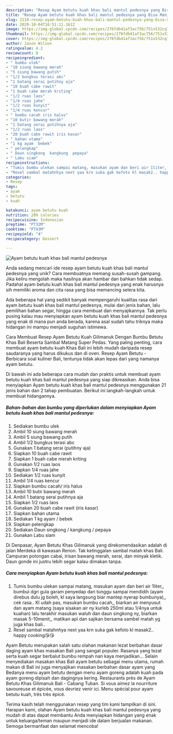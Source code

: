 ```yaml
---
description: "Resep Ayam betutu kuah khas bali mantul pedesnya yang Bisa Manjain Lidah"
title: "Resep Ayam betutu kuah khas bali mantul pedesnya yang Bisa Manjain Lidah"
slug: 2210-resep-ayam-betutu-kuah-khas-bali-mantul-pedesnya-yang-bisa-manjain-lidah
date: 2020-10-04T16:51:11.161Z
image: https://img-global.cpcdn.com/recipes/276fdb41af3ac756/751x532cq70/ayam-betutu-kuah-khas-bali-mantul-pedesnya-foto-resep-utama.jpg
thumbnail: https://img-global.cpcdn.com/recipes/276fdb41af3ac756/751x532cq70/ayam-betutu-kuah-khas-bali-mantul-pedesnya-foto-resep-utama.jpg
cover: https://img-global.cpcdn.com/recipes/276fdb41af3ac756/751x532cq70/ayam-betutu-kuah-khas-bali-mantul-pedesnya-foto-resep-utama.jpg
author: Jason Wilson
ratingvalue: 4.2
reviewcount: 8
recipeingredient:
- " bumbu ulek"
- "10 siung bawang merah"
- "5 siung bawang putih"
- "1/2 bungkus terasi abc"
- "1 batang serai putihny aja"
- "10 buah cabe rawit"
- "1 buah cabe merah kriting"
- "1/2 ruas laos"
- "1/4 ruas jahe"
- "1/2 ruas kunyit"
- "1/4 ruas kencur"
- " bumbu cacah iris halus"
- "10 butir bawang merah"
- "1 batang serai putihnya aja"
- "1/2 ruas laos"
- "20 buah cabe rawit iris kasar"
- " bahan utama"
- "1 kg ayam  bebek"
- " pelengkap"
- " Daun singkong  kangkung  pepaya"
- " Labu siam"
recipeinstructions:
- "Tumis bumbu ulekan sampai matang, masukan ayam dan beri air 1liter,, bumbui dgn gula garam penyedap dan tunggu sampai mendidih (ayam direbus dulu jg boleh, kl saya langsung biar mantep nyerap bumbunya),, cek rasa.. Kl udah pas, masukan bumbu cacah,, biarkan air menyusut dan ayam matang (saya sisakan air ny kurleb 250ml atau 1/4nya untuk kuahan) lalu terakhir masukan waluh dan daun singkong ny, biarkan masak 5-10menit,, matikan api dan sajikan bersama sambel matah yg juga khas bali.."
- "Resel sambal matahnhya next yaa krn suka gak kefoto kl masak2.. happy cooking😘😘"
categories:
- Resep
tags:
- ayam
- betutu
- kuah

katakunci: ayam betutu kuah 
nutrition: 209 calories
recipecuisine: Indonesian
preptime: "PT32M"
cooktime: "PT43M"
recipeyield: "4"
recipecategory: Dessert

---
```



![Ayam betutu kuah khas bali mantul pedesnya](https://img-global.cpcdn.com/recipes/276fdb41af3ac756/751x532cq70/ayam-betutu-kuah-khas-bali-mantul-pedesnya-foto-resep-utama.jpg)

Anda sedang mencari ide resep ayam betutu kuah khas bali mantul pedesnya yang unik? Cara membuatnya memang susah-susah gampang. Jika keliru mengolah maka hasilnya akan hambar dan bahkan tidak sedap. Padahal ayam betutu kuah khas bali mantul pedesnya yang enak harusnya sih memiliki aroma dan cita rasa yang bisa memancing selera kita.

Ada beberapa hal yang sedikit banyak mempengaruhi kualitas rasa dari ayam betutu kuah khas bali mantul pedesnya, mulai dari jenis bahan, lalu pemilihan bahan segar, hingga cara membuat dan menyajikannya. Tak perlu pusing kalau mau menyiapkan ayam betutu kuah khas bali mantul pedesnya yang enak di mana pun anda berada, karena asal sudah tahu triknya maka hidangan ini mampu menjadi suguhan istimewa.

Cara Membuat Resep Ayam Betutu Kuah Gilimanuk Dengan Bumbu Betutu Khas Bali Beserta Sambal Matang Super Pedas. Yang paling penting, cara membuat ayam betutu kuah Khas Bali ini lebih mudah daripada resep saudaranya yang harus dikukus dan di oven. Resep Ayam Betutu - Berbicara soal kuliner Bali, tentunya tidak akan lepas dari yang namanya ayam betutu.


Di bawah ini ada beberapa cara mudah dan praktis untuk membuat ayam betutu kuah khas bali mantul pedesnya yang siap dikreasikan. Anda bisa menyiapkan Ayam betutu kuah khas bali mantul pedesnya menggunakan 21 jenis bahan dan 2 tahap pembuatan. Berikut ini langkah-langkah untuk membuat hidangannya.

<!--inarticleads1-->

##### Bahan-bahan dan bumbu yang diperlukan dalam menyiapkan Ayam betutu kuah khas bali mantul pedesnya:

1. Sediakan  bumbu ulek
1. Ambil 10 siung bawang merah
1. Ambil 5 siung bawang putih
1. Ambil 1/2 bungkus terasi abc
1. Gunakan 1 batang serai (putihny aja)
1. Siapkan 10 buah cabe rawit
1. Siapkan 1 buah cabe merah kriting
1. Gunakan 1/2 ruas laos
1. Siapkan 1/4 ruas jahe
1. Sediakan 1/2 ruas kunyit
1. Ambil 1/4 ruas kencur
1. Siapkan  bumbu cacah/ iris halus
1. Ambil 10 butir bawang merah
1. Ambil 1 batang serai putihnya aja
1. Siapkan 1/2 ruas laos
1. Gunakan 20 buah cabe rawit (iris kasar)
1. Siapkan  bahan utama
1. Sediakan 1 kg ayam / bebek
1. Siapkan  pelengkap
1. Sediakan  Daun singkong / kangkung / pepaya
1. Gunakan  Labu siam


Di Denpasar, Ayam Betutu Khas Gilimanuk yang direkomendasikan adalah di jalan Merdeka di kawasan Renon. Tak ketinggalan sambal matah khas Bali. Campuran potongan cabai, irisan bawang merah, serai, dan minyak kletik. Daun gonde ini justru lebih segar kalau dimakan tanpa. 

<!--inarticleads2-->

##### Cara menyiapkan Ayam betutu kuah khas bali mantul pedesnya:

1. Tumis bumbu ulekan sampai matang, masukan ayam dan beri air 1liter,, bumbui dgn gula garam penyedap dan tunggu sampai mendidih (ayam direbus dulu jg boleh, kl saya langsung biar mantep nyerap bumbunya),, cek rasa.. Kl udah pas, masukan bumbu cacah,, biarkan air menyusut dan ayam matang (saya sisakan air ny kurleb 250ml atau 1/4nya untuk kuahan) lalu terakhir masukan waluh dan daun singkong ny, biarkan masak 5-10menit,, matikan api dan sajikan bersama sambel matah yg juga khas bali..
1. Resel sambal matahnhya next yaa krn suka gak kefoto kl masak2.. happy cooking😘😘


Ayam Betutu merupakan salah satu olahan makanan lezat berbahan dasar daging ayam khas masakan Bali yang sangat populer. Rasanya yang lezat serta kuah segar berbalut bumbu rempah nan kaya menjadikan… Selain menyediakan masakan khas Bali ayam betutu sebagai menu utama, rumah makan di Bali ini juga menyajikan masakan berbahan dasar ayam yang Bedanya menu ayam betutu dengan menu ayam goreng adalah kuah pada ayam goreng dipisah dan dagingnya kering. Restaurants près de Ayam Betutu Khas Gilimanuk Bali - Cabang Tuban. Si vous aimez la nourriture savoureuse et épicée, vous devriez venir ici. Menu spécial pour ayam betutu kuah, très très épicé. 

Terima kasih telah menggunakan resep yang tim kami tampilkan di sini. Harapan kami, olahan Ayam betutu kuah khas bali mantul pedesnya yang mudah di atas dapat membantu Anda menyiapkan hidangan yang enak untuk keluarga/teman maupun menjadi ide dalam berjualan makanan. Semoga bermanfaat dan selamat mencoba!
